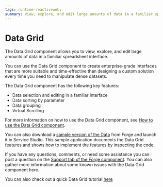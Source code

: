 ```yaml
---
tags: runtime-reactiveweb;
summary: View, explore, and edit large amounts of data in a familiar spreadsheet interface with the Data Grid component for Reactive Web apps.
---
```


# Data Grid

The Data Grid component allows you to view, explore, and edit large amounts of data in a familiar spreadsheet interface.

You can use the Data Grid component to create enterprise-grade interfaces that are more suitable and time-effective than designing a custom solution every time you need to manipulate dense datasets.  

The Data Grid component has the following key features: 

* Data selection and editing in a familiar interface 
* Data sorting by parameter 
* Data grouping 
* Virtual Scrolling 

For more information on how to use the Data Grid component, see [How to use the Data Grid component](how-to-view-data).

You can also download a [sample version of the Data](https://www.outsystems.com/forge/component-overview/9765/data-grid-sample-reactive) from Forge and launch it in Service Studio. This sample application documents the Data Grid features and shows how to implement the features by inspecting the code. 

If you have any questions, comments, or need some assistance you can post a question on the [Support tab of the Forge component](https://www.outsystems.com/forge/component-discussions/9764/Data+Grid+Reactive). You can also gather more information about some known issues with the Data Grid component here.

<!--We're continually improving this solution and adding more features. To help us cover more specific and complex scenarios, let us know what you'd like to see in this component's support tab. 

The goal for the Data Grid Reactive component is to help you develop applications that need data visualization and manipulation features that are not currently covered by other components.

--> 

You can also check out a quick Data Grid tutorial [here](https://www.youtube.com/watch?v=OFXOPrkRlrI)


